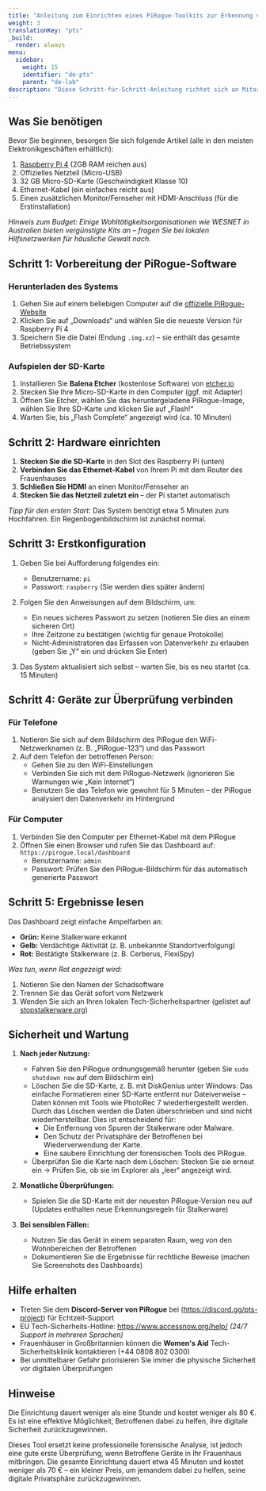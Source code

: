 ```yaml
---
title: "Anleitung zum Einrichten eines PiRogue-Toolkits zur Erkennung von Stalkerware"
weight: 3
translationKey: "pts"
_build:
  render: always
menu:
  sidebar:
    weight: 15
    identifier: "de-pts"
    parent: "de-lab"
description: "Diese Schritt-für-Schritt-Anleitung richtet sich an Mitarbeiter von Frauenhäusern ohne technische Vorkenntnisse. Sie hilft Ihnen, ein einfaches Gerät einzurichten, das Computer und Telefone auf versteckte Überwachungssoftware von Tätern überprüfen kann."
---
```


## Was Sie benötigen

Bevor Sie beginnen, besorgen Sie sich folgende Artikel (alle in den meisten Elektronikgeschäften erhältlich):

1. [Raspberry Pi 4](https://www.raspberrypi.com/products/raspberry-pi-4-model-b/) (2GB RAM reichen aus)  
2. Offizielles Netzteil (Micro-USB)  
3. 32 GB Micro-SD-Karte (Geschwindigkeit Klasse 10)  
4. Ethernet-Kabel (ein einfaches reicht aus)  
5. Einen zusätzlichen Monitor/Fernseher mit HDMI-Anschluss (für die Erstinstallation)  

*Hinweis zum Budget: Einige Wohltätigkeitsorganisationen wie WESNET in Australien bieten vergünstigte Kits an – fragen Sie bei lokalen Hilfsnetzwerken für häusliche Gewalt nach.*

## Schritt 1: Vorbereitung der PiRogue-Software  

### Herunterladen des Systems  

1. Gehen Sie auf einem beliebigen Computer auf die [offizielle PiRogue-Website](https://pts-project.org)  
2. Klicken Sie auf „Downloads“ und wählen Sie die neueste Version für Raspberry Pi 4   
3. Speichern Sie die Datei (Endung `.img.xz`) – sie enthält das gesamte Betriebssystem  

### Aufspielen der SD-Karte

1. Installieren Sie **Balena Etcher** (kostenlose Software) von [etcher.io](https://www.balena.io/etcher/)  
2. Stecken Sie Ihre Micro-SD-Karte in den Computer (ggf. mit Adapter)  
3. Öffnen Sie Etcher, wählen Sie das heruntergeladene PiRogue-Image, wählen Sie Ihre SD-Karte und klicken Sie auf „Flash!“  
4. Warten Sie, bis „Flash Complete“ angezeigt wird (ca. 10 Minuten)

## Schritt 2: Hardware einrichten  

1. **Stecken Sie die SD-Karte** in den Slot des Raspberry Pi (unten)  
2. **Verbinden Sie das Ethernet-Kabel** von Ihrem Pi mit dem Router des Frauenhauses  
3. **Schließen Sie HDMI** an einen Monitor/Fernseher an  
4. **Stecken Sie das Netzteil zuletzt ein** – der Pi startet automatisch  

*Tipp für den ersten Start:* Das System benötigt etwa 5 Minuten zum Hochfahren. Ein Regenbogenbildschirm ist zunächst normal.

## Schritt 3: Erstkonfiguration  

1. Geben Sie bei Aufforderung folgendes ein:  
   - Benutzername: `pi`  
   - Passwort: `raspberry` (Sie werden dies später ändern)  

2. Folgen Sie den Anweisungen auf dem Bildschirm, um:  
   - Ein neues sicheres Passwort zu setzen (notieren Sie dies an einem sicheren Ort)  
   - Ihre Zeitzone zu bestätigen (wichtig für genaue Protokolle)  
   - Nicht-Administratoren das Erfassen von Datenverkehr zu erlauben (geben Sie „Y“ ein und drücken Sie Enter)   

3. Das System aktualisiert sich selbst – warten Sie, bis es neu startet (ca. 15 Minuten)

## Schritt 4: Geräte zur Überprüfung verbinden  

### Für Telefone

1. Notieren Sie sich auf dem Bildschirm des PiRogue den WiFi-Netzwerknamen (z. B. „PiRogue-123“) und das Passwort  
2. Auf dem Telefon der betroffenen Person:  
   - Gehen Sie zu den WiFi-Einstellungen  
   - Verbinden Sie sich mit dem PiRogue-Netzwerk (ignorieren Sie Warnungen wie „Kein Internet“)  
   - Benutzen Sie das Telefon wie gewohnt für 5 Minuten – der PiRogue analysiert den Datenverkehr im Hintergrund   

### Für Computer

1. Verbinden Sie den Computer per Ethernet-Kabel mit dem PiRogue  
2. Öffnen Sie einen Browser und rufen Sie das Dashboard auf: `https://pirogue.local/dashboard`  
   - Benutzername: `admin`  
   - Passwort: Prüfen Sie den PiRogue-Bildschirm für das automatisch generierte Passwort

## Schritt 5: Ergebnisse lesen  

Das Dashboard zeigt einfache Ampelfarben an:

- **Grün:** Keine Stalkerware erkannt  
- **Gelb:** Verdächtige Aktivität (z. B. unbekannte Standortverfolgung)  
- **Rot:** Bestätigte Stalkerware (z. B. Cerberus, FlexiSpy)   

*Was tun, wenn Rot angezeigt wird:*

1. Notieren Sie den Namen der Schadsoftware  
2. Trennen Sie das Gerät sofort vom Netzwerk  
3. Wenden Sie sich an Ihren lokalen Tech-Sicherheitspartner (gelistet auf [stopstalkerware.org](https://stopstalkerware.org/resources/#find-support))

## Sicherheit und Wartung  

1. **Nach jeder Nutzung:**  
   - Fahren Sie den PiRogue ordnungsgemäß herunter (geben Sie `sudo shutdown now` auf dem Bildschirm ein)  
   - Löschen Sie die SD-Karte, z. B. mit DiskGenius unter Windows: Das einfache Formatieren einer SD-Karte entfernt nur Dateiverweise – Daten können mit Tools wie PhotoRec 7 wiederhergestellt werden. Durch das Löschen werden die Daten überschrieben und sind nicht wiederherstellbar. Dies ist entscheidend für:
      - Die Entfernung von Spuren der Stalkerware oder Malware.
      - Den Schutz der Privatsphäre der Betroffenen bei Wiederverwendung der Karte.
      - Eine saubere Einrichtung der forensischen Tools des PiRogue.
   - Überprüfen Sie die Karte nach dem Löschen: Stecken Sie sie erneut ein → Prüfen Sie, ob sie im Explorer als „leer“ angezeigt wird.

2. **Monatliche Überprüfungen:**  
   - Spielen Sie die SD-Karte mit der neuesten PiRogue-Version neu auf (Updates enthalten neue Erkennungsregeln für Stalkerware)   

3. **Bei sensiblen Fällen:**  
   - Nutzen Sie das Gerät in einem separaten Raum, weg von den Wohnbereichen der Betroffenen  
   - Dokumentieren Sie die Ergebnisse für rechtliche Beweise (machen Sie Screenshots des Dashboards)

## Hilfe erhalten  

- Treten Sie dem **Discord-Server von PiRogue** bei (https://discord.gg/pts-project) für Echtzeit-Support  
- EU Tech-Sicherheits-Hotline: https://www.accessnow.org/help/ *(24/7 Support in mehreren Sprachen)*
- Frauenhäuser in Großbritannien können die **Women's Aid** Tech-Sicherheitsklinik kontaktieren (+44 0808 802 0300)   
- Bei unmittelbarer Gefahr priorisieren Sie immer die physische Sicherheit vor digitalen Überprüfungen

## Hinweise

Die Einrichtung dauert weniger als eine Stunde und kostet weniger als 80 €. Es ist eine effektive Möglichkeit, Betroffenen dabei zu helfen, ihre digitale Sicherheit zurückzugewinnen.

Dieses Tool ersetzt keine professionelle forensische Analyse, ist jedoch eine gute erste Überprüfung, wenn Betroffene Geräte in Ihr Frauenhaus mitbringen. Die gesamte Einrichtung dauert etwa 45 Minuten und kostet weniger als 70 € – ein kleiner Preis, um jemandem dabei zu helfen, seine digitale Privatsphäre zurückzugewinnen.
